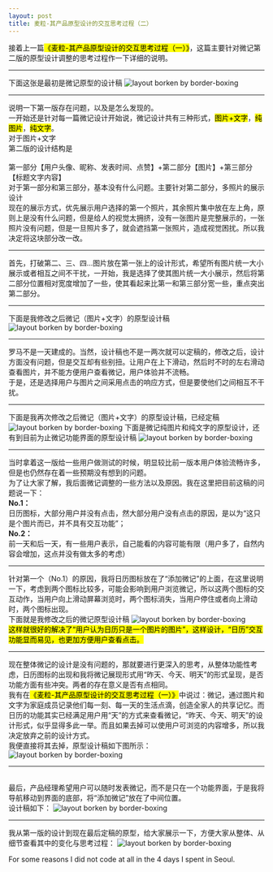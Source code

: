 ```yaml
---
layout: post
title: 麦粒-其产品原型设计的交互思考过程（二）
---
```


接着上一篇<mark>《麦粒-其产品原型设计的交互思考过程（一）》</mark>，这篇主要针对微记第二版的原型设计调整的思考过程作一下详细的说明。

---

下面这张是最初是微记原型的设计稿
![layout borken by border-boxing](/images/2.png)

---

说明一下第一版存在问题，以及是怎么发现的。
<br>一开始还是针对每一篇微记设计开始说，微记设计共有三种形式，<mark>图片+文字</mark>，<mark>纯图片</mark>，<mark>纯文字</mark>。
<br>对于图片+文字
  <br>第二版的设计结构是  
  <br>第一部分【用户头像、昵称、发表时间、点赞】+第二部分【图片】+第三部分【标题文字内容】
<br>对于第一部分和第三部分，基本没有什么问题。主要针对第二部分，多照片的展示设计
<br>现在的展示方式，优先展示用户选择的第一个照片，其余照片集中放在左上角，原则上是没有什么问题，但是给人的视觉太拥挤，没有一张图片是完整展示的，一张照片没有问题，但是一旦照片多了，就会遮挡第一张照片，造成视觉困扰。所以我决定将这块部分改一改。

---

首先，打破第二、三、四...图片放在第一张上的设计形式，希望所有图片统一大小展示或者相互之间不干扰，一开始，我是选择了使其图片统一大小展示，然后将第二部分位置相对宽度增加了一些，使其看起来比第一和第三部分宽一些，重点突出第二部分。

---

下面是我修改之后微记（图片+文字）的原型设计稿
![layout borken by border-boxing](/images/3.png)

---

罗马不是一天建成的。当然，设计稿也不是一两次就可以定稿的，修改之后，设计方面没有问题，但是交互却有些别扭。让用户在上下滑动，然后时不时的左右滑动查看图片，并不能方便用户查看微记，用户体验并不流畅。
<br>于是，还是选择用户与图片之间采用点击的响应方式，但是要使他们之间相互不干扰。

---

下面是我再次修改之后微记（图片+文字）的原型设计稿，已经定稿
![layout borken by border-boxing](/images/4.png)
下面是微记纯图片和纯文字的原型设计，还有到目前为止微记功能界面的原型设计稿
![layout borken by border-boxing](/images/5.png)

---

当时拿着这一版给一些用户做测试的时候，明显较比前一版本用户体验流畅许多，但是也仍然存在着一些预期没有想到的问题。
<br>为了让大家了解，我后面微记调整的一些方法以及原因。我在这里把目前这稿的问题说一下：
<br>**No.1：**
<br>日历图标，大部分用户并没有点击，然大部分用户没有点击的原因，是以为“这只是个图片而已，并不具有交互功能”；
<br>**No.2：**
<br>前一天和后一天，有一些用户表示，自己能看的内容可能有限（用户多了，自然内容会增加，这点并没有做太多的考虑）

---

针对第一个（No.1）的原因，我将日历图标放在了“添加微记”的上面，在这里说明一下，考虑到两个图标比较多，可能会影响到用户浏览微记，所以这两个图标的交互动作，当用户向上滑动屏幕浏览时，两个图标消失，当用户停住或者向上滑动时，两个图标出现。
<br>下面就是我修改之后的微记原型设计稿
![layout borken by border-boxing](/images/6.png)
<br><mark>这样就很好的解决了“用户认为日历只是一个图片的图片”，这样设计，“日历”交互功能显而易见，也更加方便用户查看点击。</mark>

---

现在整体微记的设计是没有问题的，那就要进行更深入的思考，从整体功能性考虑，日历图标的出现和我将微记展现形式用“昨天、今天、明天”的形式呈现，是否功能方面有些冲突。两者的存在意义是否有点相同。
<br>我有在<mark>《麦粒-其产品原型设计的交互思考过程（一）》</mark>中说过：微记，通过图片和文字为家庭成员记录他们每一刻、每一天的生活点滴，创造全家人的共享记忆。而日历的功能其实已经满足用户用“天”的方式来查看微记，“昨天、今天、明天”的设计形式，似乎显得多此一举。而且如果去掉可以使用户可浏览的内容增多，所以我决定放弃之前的设计方式。
<br>我便直接将其去掉，原型设计稿如下图所示：
![layout borken by border-boxing](/images/7.png)

---

<br>最后，产品经理希望用户可以随时发表微记，而不是只在一个功能界面，于是我将导航移动到界面的底部，将“添加微记”放在了中间位置。
<br>设计稿如下：
![layout borken by border-boxing](/images/8.png)

---

我从第一版的设计到现在最后定稿的原型，给大家展示一下，方便大家从整体、从细节查看其中的变化与思考过程：
![layout borken by border-boxing](/images/9.png)

For some reasons I did not code at all in the 4 days I spent in Seoul.

















